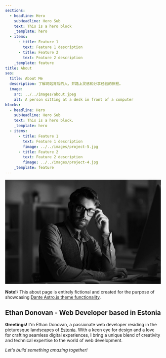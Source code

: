 ```yaml
---
sections:
  - headline: Hero
    subHeadline: Hero Sub
    text: This is a hero block
    _template: hero
  - items:
      - title: Feature 1
        text: Feature 1 description
      - title: Feature 2
        text: Feature 2 description
    _template: feature
title: About
seo:
  title: About Me
  description: 了解网站背后的人，并踏上灵感和分享经验的旅程。
  image:
    src: ../../images/about.jpeg
    alt: A person sitting at a desk in front of a computer
blocks:
  - headline: Hero
    subHeadline: Hero Sub
    text: This is a hero block.
    _template: hero
  - items:
      - title: Feature 1
        text: Feature 1 description
        fimage: ../../images/project-5.jpg
      - title: Feature 2
        text: Feature 2 description
        fimage: ../../images/project-4.jpg
    _template: feature
---
```


![Alt text for image](../../images/about.jpeg)

**Note!:** This about page is entirely fictional and created for the purpose of showcasing [Dante Astro.js theme functionality](https://justgoodui.com/astro-themes/dante/).

## Ethan Donovan - Web Developer based in Estonia

**Greetings!** I'm Ethan Donovan, a passionate web developer residing in the picturesque landscapes of [Estonia](https://en.wikipedia.org/wiki/Estonia). With a keen eye for design and a love for crafting seamless digital experiences, I bring a unique blend of creativity and technical expertise to the world of web development.

*Let's build something amazing together!*
